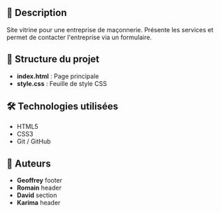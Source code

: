 ## 🚀 Description
Site vitrine pour une entreprise de maçonnerie. Présente les services et permet de contacter l'entreprise via un formulaire.

## 📁 Structure du projet
- **index.html** : Page principale
- **style.css** : Feuille de style CSS

## 🛠️ Technologies utilisées
- HTML5
- CSS3
- Git / GitHub

## 📌 Auteurs
- **Geoffrey** footer
- **Romain** header
- **David** section
- **Karima** header
